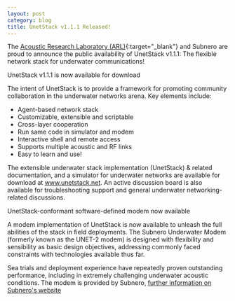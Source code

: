 ```yaml
---
layout: post
category: blog
title: UnetStack v1.1.1 Released!
---
```


The [Acoustic Research Laboratory (ARL)](http://arl.nus.edu.sg/){:target="_blank"} and Subnero are proud to announce the public availability of UnetStack v1.1.1: The flexible network stack for underwater communications!

UnetStack v1.1.1 is now available for download

The intent of UnetStack is to provide a framework for promoting community collaboration in the underwater networks arena. Key elements include:

* Agent-based network stack
* Customizable, extensible and scriptable
* Cross-layer cooperation
* Run same code in simulator and modem
* Interactive shell and remote access
* Supports multiple acoustic and RF links
* Easy to learn and use!

The extensible underwater stack implementation (UnetStack) &amp; related documentation, and a simulator for underwater networks are available for download at www.unetstack.net. An active discussion board is also available for troubleshooting support and general underwater networking-related discussions.

UnetStack-conformant software-defined modem now available

A modem implementation of UnetStack is now available to unleash the full abilities of the stack in field deployments. The Subnero Underwater Modem (formerly known as the UNET-2 modem) is designed with flexibility and sensibility as basic design objectives, addressing commonly faced constraints with technologies available thus far.

Sea trials and deployment experience have repeatedly proven outstanding performance, including in extremely challenging underwater acoustic conditions. The modem is provided by Subnero, [further information on Subnero's website](/technology/modem)
